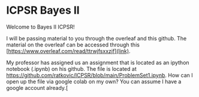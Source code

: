 # ICPSR Bayes II

Welcome to Bayes II ICPSR!

I will be passing material to you through the overleaf and this github.  The material on the overleaf can be accessed through this 
 [https://www.overleaf.com/read/ttrwjfsxxzjf](link).


My professor has assigned us an assignment that is located as an ipython notebook (.ipynb) on his github.   The file is located at https://github.com/ratkovic/ICPSR/blob/main/ProblemSet1.ipynb.  How can I open up the file via google colab on my own? You can assume I have a google account already.[
